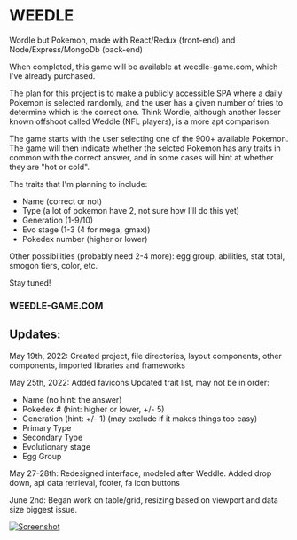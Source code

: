 # WEEDLE
Wordle but Pokemon, made with React/Redux (front-end) and Node/Express/MongoDb (back-end)


When completed, this game will be available at weedle-game.com, which I've already purchased.


The plan for this project is to make a publicly accessible SPA where a daily Pokemon is selected randomly, and the user has a given number of tries to determine which is the correct one. Think Wordle, although another lesser known offshoot called Weddle (NFL players), is a more apt comparison.


The game starts with the user selecting one of the 900+ available Pokemon. The game will then indicate whether the selcted Pokemon has any traits in common with the correct answer, and in some cases will hint at whether they are "hot or cold".


The traits that I'm planning to include:

- Name (correct or not)
- Type (a lot of pokemon have 2, not sure how I'll do this yet)
- Generation (1-9/10)
- Evo stage (1-3 (4 for mega, gmax))
- Pokedex number (higher or lower)


Other possibilities (probably need 2-4 more): egg group, abilities, stat total, smogon tiers, color, etc.


Stay tuned!

### WEEDLE-GAME.COM

Updates:
------------------------------------------------
May 19th, 2022: Created project, file directories, layout components, other components, imported libraries and frameworks

May 25th, 2022: Added favicons
Updated trait list, may not be in order:

- Name (no hint: the answer)
- Pokedex # (hint: higher or lower, +/- 5)
- Generation (hint: +/- 1) (may exclude if it makes things too easy)
- Primary Type
- Secondary Type
- Evolutionary stage
- Egg Group

May 27-28th:
Redesigned interface, modeled after Weddle. Added drop down, api data retrieval, footer, fa icon buttons

June 2nd:
Began work on table/grid, resizing based on viewport and data size biggest issue.

[![Screenshot](https://i.postimg.cc/bv1PJMpX/Screen-Shot-2022-06-02-at-8-12-02-PM.png)](https://postimg.cc/wtxZ4w1F)